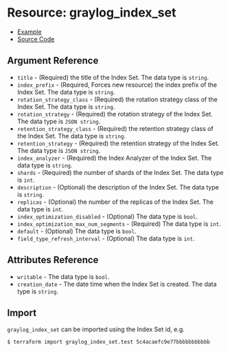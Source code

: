 # Resource: graylog_index_set

* [Example](https://github.com/phonero/terraform-provider-graylog/blob/master/examples/v0.12/index_set.tf)
* [Source Code](https://github.com/phonero/terraform-provider-graylog/blob/master/graylog/resource/system/indices/indexset/resource.go)

## Argument Reference

* `title` - (Required) the title of the Index Set. The data type is `string`.
* `index_prefix` - (Required, Forces new resource) the index prefix of the Index Set. The data type is `string`.
* `rotation_strategy_class` - (Required) the rotation strategy class of the Index Set. The data type is `string`.
* `rotation_strategy` - (Required) the rotation strategy of the Index Set. The data type is `JSON string`.
* `retention_strategy_class` - (Required) the retention strategy class of the Index Set. The data type is `string`.
* `retention_strategy` - (Required) the retention strategy of the Index Set. The data type is `JSON string`.
* `index_analyzer` - (Required) the Index Analyzer of the Index Set. The data type is `string`.
* `shards` - (Required) the number of shards of the Index Set. The data type is `int`.
* `description` - (Optional) the description of the Index Set. The data type is `string`.
* `replicas` - (Optional) the number of the replicas of the Index Set. The data type is `int`.
* `index_optimization_disabled` - (Optional) The data type is `bool`.
* `index_optimization_max_num_segments` - (Required) The data type is `int`.
* `default` - (Optional) The data type is `bool`.
* `field_type_refresh_interval` - (Optional) The data type is `int`.

## Attributes Reference

* `writable` - The data type is `bool`.
* `creation_date` - The date time when the Index Set is created. The data type is `string`.

## Import

`graylog_index_set` can be imported using the Index Set id, e.g.

```console
$ terraform import graylog_index_set.test 5c4acaefc9e77bbbbbbbbbbb
```
